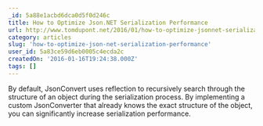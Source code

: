 ```yaml
---
_id: 5a88e1acbd6dca0d5f0d246c
title: How to Optimize Json.NET Serialization Performance
url: http://www.tomdupont.net/2016/01/how-to-optimize-jsonnet-serialization.html
category: articles
slug: 'how-to-optimize-json-net-serialization-performance'
user_id: 5a83ce59d6eb0005c4ecda2c
createdOn: '2016-01-16T19:24:38.000Z'
tags: []
---
```


By default, JsonConvert uses reflection to recursively search through the structure of an object during the serialization process. By implementing a custom JsonConverter that already knows the exact structure of the object, you can significantly increase serialization performance.
